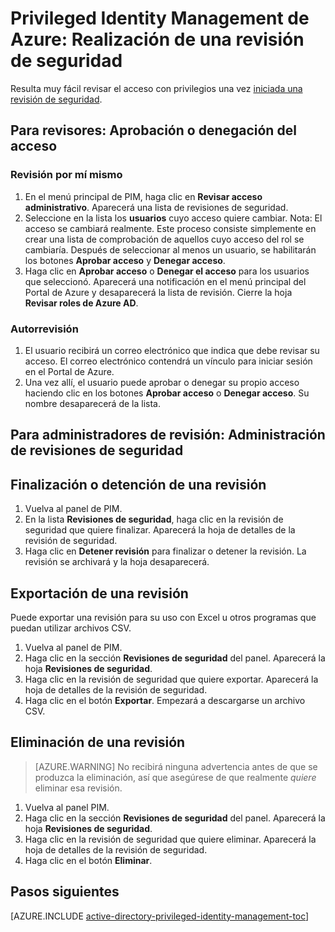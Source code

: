 <properties
   pageTitle="Privileged Identity Management de Azure: Realización de una revisión de seguridad"
   description="Obtenga información sobre cómo agregar roles a identidades con privilegios con la extensión de Privileged Identity Management de Azure."
   services="active-directory"
   documentationCenter=""
   authors="kgremban"
   manager="stevenpo"
   editor=""/>

<tags
   ms.service="na"
   ms.devlang="na"
   ms.topic="article"
   ms.tgt_pltfrm="na"
   ms.workload="identity"
   ms.date="01/21/2016"
   ms.author="kgremban"/>

# Privileged Identity Management de Azure: Realización de una revisión de seguridad


Resulta muy fácil revisar el acceso con privilegios una vez [iniciada una revisión de seguridad](active-directory-privileged-identity-management-how-to-start-security-review.md).

## Para revisores: Aprobación o denegación del acceso

### Revisión por mí mismo
1. En el menú principal de PIM, haga clic en **Revisar acceso administrativo**. Aparecerá una lista de revisiones de seguridad.
2. Seleccione en la lista los **usuarios** cuyo acceso quiere cambiar. Nota: El acceso se cambiará realmente. Este proceso consiste simplemente en crear una lista de comprobación de aquellos cuyo acceso del rol se cambiaría. Después de seleccionar al menos un usuario, se habilitarán los botones **Aprobar acceso** y **Denegar acceso**.
3. Haga clic en **Aprobar acceso** o **Denegar el acceso** para los usuarios que seleccionó. Aparecerá una notificación en el menú principal del Portal de Azure y desaparecerá la lista de revisión. Cierre la hoja **Revisar roles de Azure AD**.

### Autorrevisión
1. El usuario recibirá un correo electrónico que indica que debe revisar su acceso. El correo electrónico contendrá un vínculo para iniciar sesión en el Portal de Azure.
2. Una vez allí, el usuario puede aprobar o denegar su propio acceso haciendo clic en los botones **Aprobar acceso** o **Denegar acceso**. Su nombre desaparecerá de la lista.

## Para administradores de revisión: Administración de revisiones de seguridad

## Finalización o detención de una revisión
1. Vuelva al panel de PIM.
2. En la lista **Revisiones de seguridad**, haga clic en la revisión de seguridad que quiere finalizar. Aparecerá la hoja de detalles de la revisión de seguridad.
3. Haga clic en **Detener revisión** para finalizar o detener la revisión. La revisión se archivará y la hoja desaparecerá.

## Exportación de una revisión
Puede exportar una revisión para su uso con Excel u otros programas que puedan utilizar archivos CSV.

1. Vuelva al panel de PIM.
2. Haga clic en la sección **Revisiones de seguridad** del panel. Aparecerá la hoja **Revisiones de seguridad**.
3. Haga clic en la revisión de seguridad que quiere exportar. Aparecerá la hoja de detalles de la revisión de seguridad.
4. Haga clic en el botón **Exportar**. Empezará a descargarse un archivo CSV.

## Eliminación de una revisión

> [AZURE.WARNING] No recibirá ninguna advertencia antes de que se produzca la eliminación, así que asegúrese de que realmente *quiere* eliminar esa revisión.

1. Vuelva al panel PIM.
2. Haga clic en la sección **Revisiones de seguridad** del panel. Aparecerá la hoja **Revisiones de seguridad**.
3. Haga clic en la revisión de seguridad que quiere eliminar. Aparecerá la hoja de detalles de la revisión de seguridad.
4. Haga clic en el botón **Eliminar**.

<!--Every topic should have next steps and links to the next logical set of content to keep the customer engaged-->
## Pasos siguientes
[AZURE.INCLUDE [active-directory-privileged-identity-management-toc](../../includes/active-directory-privileged-identity-management-toc.md)]

<!---HONumber=AcomDC_0128_2016-->